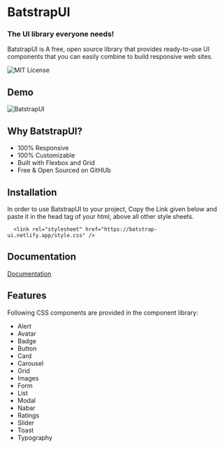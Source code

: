 
# BatstrapUI
### The UI library everyone needs!

BatstrapUI is A free, open source library that provides ready-to-use UI components that you can easily combine to build responsive web sites.

![MIT License](https://img.shields.io/static/v1?label=netlify&message=success&color=<COLOR>)

## Demo
![BatstrapUI](./assets/BatstrapUI.gif)

## Why BatstrapUI?
- 100% Responsive
- 100% Customizable
- Built with Flexbox and Grid
- Free & Open Sourced on GitHUb

## Installation
In order to use BatstrapUI to your project, Copy the Link given below and paste it in the head tag of your html, above all other style sheets.
```
  <link rel="stylesheet" href="https://batstrap-ui.netlify.app/style.css" />
```
    

## Documentation
[Documentation](https://batstrap.netlify.app/get-started.html)


## Features
Following CSS components are provided in the component library:
- Alert
- Avatar
- Badge
- Button
- Card
- Carousel
- Grid
- Images
- Form
- List
- Modal
- Nabar
- Ratings
- Slider
- Toast
- Typography
